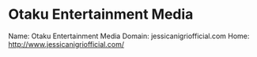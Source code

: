 
# Otaku Entertainment Media

Name: Otaku Entertainment Media
Domain: jessicanigriofficial.com
Home: http://www.jessicanigriofficial.com/
